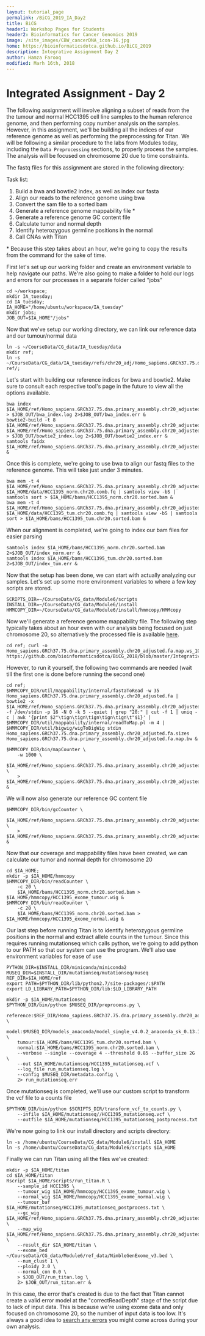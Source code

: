 ```yaml
---
layout: tutorial_page
permalink: /BiCG_2019_IA_Day2
title: BiCG
header1: Workshop Pages for Students
header2: Bioinformatics for Cancer Genomics 2019
image: /site_images/CBW_cancerDNA_icon-16.jpg
home: https://bioinformaticsdotca.github.io/BiCG_2019
description: Integrative Assignment Day 2
author: Hamza Farooq
modified: Marh 16th, 2018
---
```


# Integrated Assignment - Day 2

The following assignment will involve aligning a subset of reads from the the tumour and normal HCC1395 cell line samples to the human reference genome, and then performing copy number analysis on the samples. However, in this assignment, we'll be building all the indices of our reference genome as well as performing the preprocessing for Titan. We will be following a similar procedure to the labs from Modules today, including the `Data Preprocessing` sections, to properly process the samples. The analysis will be focused on chromosome 20 due to time constraints.

The fastq files for this assignment are stored in the following directory:

Task list:  
1) Build a bwa and bowtie2 index, as well as index our fasta  
2) Align our reads to the reference genome using bwa  
3) Convert the sam file to a sorted bam  
4) Generate a reference genome mappability file \*  
5) Generate a reference genome GC content file  
6) Calculate tumor and normal depth  
7) Identify heterozygous germline positions in the normal  
8) Call CNAs with Titan  

\* Because this step takes about an hour, we're going to copy the results from the command for the sake of time.

First let's set up our working folder and create an environment variable to help navigate our paths. We're also going to make a folder to hold our logs and errors for our processes in a separate folder called "jobs"

```
cd ~/workspace;
mkdir IA_tuesday;
cd IA_tuesday;
IA_HOME="/home/ubuntu/workspace/IA_tuesday"
mkdir jobs;
JOB_OUT=$IA_HOME"/jobs"
```

Now that we've setup our working directory, we can link our reference data and our tumour/normal data

```
ln -s ~/CourseData/CG_data/IA_tuesday/data
mkdir ref;
ln -s ~/CourseData/CG_data/IA_tuesday/refs/chr20_adj/Homo_sapiens.GRCh37.75.dna.primary_assembly.chr20_adjusted.fa ref/;
```

Let's start with building our reference indices for bwa and bowtie2. Make sure to consult each respective tool's page in the future to view all the options available.

```
bwa index $IA_HOME/ref/Homo_sapiens.GRCh37.75.dna.primary_assembly.chr20_adjusted.fa > $JOB_OUT/bwa_index.log 2>$JOB_OUT/bwa_index.err &
bowtie2-build -t 8 $IA_HOME/ref/Homo_sapiens.GRCh37.75.dna.primary_assembly.chr20_adjusted.fa $IA_HOME/ref/Homo_sapiens.GRCh37.75.dna.primary_assembly.chr20_adjusted.fa > $JOB_OUT/bowtie2_index.log 2>$JOB_OUT/bowtie2_index.err &
samtools faidx $IA_HOME/ref/Homo_sapiens.GRCh37.75.dna.primary_assembly.chr20_adjusted.fa &
```

Once this is complete, we're going to use bwa to align our fastq files to the reference genome. This will take just under 3 minutes.

```
bwa mem -t 4 $IA_HOME/ref/Homo_sapiens.GRCh37.75.dna.primary_assembly.chr20_adjusted.fa $IA_HOME/data/HCC1395_norm.chr20.comb.fq | samtools view -bS | samtools sort > $IA_HOME/bams/HCC1395_norm.chr20.sorted.bam &
bwa mem -t 4 $IA_HOME/ref/Homo_sapiens.GRCh37.75.dna.primary_assembly.chr20_adjusted.fa $IA_HOME/data/HCC1395_tum.chr20.comb.fq | samtools view -bS | samtools sort > $IA_HOME/bams/HCC1395_tum.chr20.sorted.bam &
```

When our alignment is completed, we're going to index our bam files for easier parsing

```
samtools index $IA_HOME/bams/HCC1395_norm.chr20.sorted.bam 2>$JOB_OUT/index_norm.err &
samtools index $IA_HOME/bams/HCC1395_tum.chr20.sorted.bam 2>$JOB_OUT/index_tum.err &
```

Now that the setup has been done, we can start with actually analyzing our samples. Let's set up some more environment variables to where a few key scripts are stored.

```
SCRIPTS_DIR=~/CourseData/CG_data/Module6/scripts
INSTALL_DIR=~/CourseData/CG_data/Module6/install
HMMCOPY_DIR=~/CourseData/CG_data/Module6/install/hmmcopy/HMMcopy
```

Now we'll generate a reference genome mappability file. The following step typically takes about an hour even with our analysis being focused on just chromosome 20, so alternatively the processed file is available [here](https://github.com/bioinformaticsdotca/BiCG_2018/blob/master/IntegrativeAssignment2/Homo_sapiens.GRCh37.75.dna.primary_assembly.chr20_adjusted.fa.map.ws_1000.wig).

```
cd ref; curl -o Homo_sapiens.GRCh37.75.dna.primary_assembly.chr20_adjusted.fa.map.ws_1000.wig https://github.com/bioinformaticsdotca/BiCG_2018/blob/master/IntegrativeAssignment2/Homo_sapiens.GRCh37.75.dna.primary_assembly.chr20_adjusted.fa.map.ws_1000.wig
```

However, to run it yourself, the following two commands are needed (wait till the first one is done before running the second one)

```
cd ref;
$HMMCOPY_DIR/util/mappability/internal/fastaToRead -w 35 Homo_sapiens.GRCh37.75.dna.primary_assembly.chr20_adjusted.fa | bowtie2 -x $IA_HOME/ref/Homo_sapiens.GRCh37.75.dna.primary_assembly.chr20_adjusted.fa -f /dev/stdin -p 16 -N 0 -k 5 --quiet | grep "20:" | cut -f 1 | uniq -c | awk '{print $2"\tign\tign\tign\tign\tign\t"$1}' | $HMMCOPY_DIR/util/mappability/internal/readToMap.pl -m 4 | $HMMCOPY_DIR/util/bigwig/wigToBigWig stdin Homo_sapiens.GRCh37.75.dna.primary_assembly.chr20_adjusted.fa.sizes Homo_sapiens.GRCh37.75.dna.primary_assembly.chr20_adjusted.fa.map.bw &

$HMMCOPY_DIR/bin/mapCounter \
	-w 1000 \
	$IA_HOME/ref/Homo_sapiens.GRCh37.75.dna.primary_assembly.chr20_adjusted.fa.map.bw \
	> $IA_HOME/ref/Homo_sapiens.GRCh37.75.dna.primary_assembly.chr20_adjusted.fa.map.ws_1000.wig &
```

We will now also generate our reference GC content file

```
$HMMCOPY_DIR/bin/gcCounter \
	$IA_HOME/ref/Homo_sapiens.GRCh37.75.dna.primary_assembly.chr20_adjusted.fa \
	> $IA_HOME/ref/Homo_sapiens.GRCh37.75.dna.primary_assembly.chr20_adjusted.gc.wig &
```

Now that our coverage and mappability files have been created, we can calculate our tumor and normal depth for chromosome 20

```
cd $IA_HOME;
mkdir -p $IA_HOME/hmmcopy
$HMMCOPY_DIR/bin/readCounter \
	-c 20 \
	$IA_HOME/bams/HCC1395_norm.chr20.sorted.bam > $IA_HOME/hmmcopy/HCC1395_exome_tumour.wig &
$HMMCOPY_DIR/bin/readCounter \
	-c 20 \
	$IA_HOME/bams/HCC1395_norm.chr20.sorted.bam > $IA_HOME/hmmcopy/HCC1395_exome_normal.wig &
```

Our last step before running Titan is to identify heterozygous germline positions in the normal and extract allele counts in the tumour. Since this requires running mutationseq which calls python, we're going to add python to our PATH so that our system can use the program. We'll also use environment variables for ease of use

```
PYTHON_DIR=$INSTALL_DIR/miniconda/miniconda2
MUSEQ_DIR=$INSTALL_DIR/mutationseq/mutationseq/museq
REF_DIR=$IA_HOME/ref
export PATH=$PYTHON_DIR/lib/python2.7/site-packages/:$PATH
export LD_LIBRARY_PATH=$PYTHON_DIR/lib:$LD_LIBRARY_PATH
```
```
mkdir -p $IA_HOME/mutationseq
$PYTHON_DIR/bin/python $MUSEQ_DIR/preprocess.py \
	reference:$REF_DIR/Homo_sapiens.GRCh37.75.dna.primary_assembly.chr20_adjusted.fa \
	model:$MUSEQ_DIR/models_anaconda/model_single_v4.0.2_anaconda_sk_0.13.1.npz \
	tumour:$IA_HOME/bams/HCC1395_tum.chr20.sorted.bam \
	normal:$IA_HOME/bams/HCC1395_norm.chr20.sorted.bam \
	--verbose --single --coverage 4 --threshold 0.85 --buffer_size 2G \
	--out $IA_HOME/mutationseq/HCC1395_mutationseq.vcf \
	--log_file run_mutationseq.log \
	--config $MUSEQ_DIR/metadata.config \
	2> run_mutationseq.err
```

Once mutationseq is completed, we'll use our custom script to transform the vcf file to a counts file

```
$PYTHON_DIR/bin/python $SCRIPTS_DIR/transform_vcf_to_counts.py \
	--infile $IA_HOME/mutationseq//HCC1395_mutationseq.vcf \
	--outfile $IA_HOME/mutationseq/HCC1395_mutationseq_postprocess.txt
```

We're now going to link our install directory and scripts directory:
```
ln -s /home/ubuntu/CourseData/CG_data/Module6/install $IA_HOME
ln -s /home/ubuntu/CourseData/CG_data/Module6/scripts $IA_HOME
```

Finally we can run Titan using all the files we've created:

```
mkdir -p $IA_HOME/titan
cd $IA_HOME/titan
Rscript $IA_HOME/scripts/run_titan.R \
	--sample_id HCC1395 \
	--tumour_wig $IA_HOME/hmmcopy/HCC1395_exome_tumour.wig \
	--normal_wig $IA_HOME/hmmcopy/HCC1395_exome_normal.wig \
	--tumour_baf $IA_HOME/mutationseq/HCC1395_mutationseq_postprocess.txt \
	--gc_wig $IA_HOME/ref/Homo_sapiens.GRCh37.75.dna.primary_assembly.chr20_adjusted.gc.wig \
	--map_wig $IA_HOME/ref/Homo_sapiens.GRCh37.75.dna.primary_assembly.chr20_adjusted.fa.map.ws_1000.wig \
	--result_dir $IA_HOME/titan \
	--exome_bed ~/CourseData/CG_data/Module6/ref_data/NimbleGenExome_v3.bed \
	--num_clust 1 \
	--ploidy 2.0 \
	--normal_con 0.0 \
	> $JOB_OUT/run_titan.log \
	2> $JOB_OUT/run_titan.err &
```
In this case, the error that's created is due to the fact that Titan cannot create a valid error model at the "correctReadDepth" stage of the script due to lack of input data. This is because we're using exome data and only focused on chromosome 20, so the number of input data is too low. It's always a good idea to [search any errors](https://github.com/benjjneb/dada2/issues/171) you might come across during your own analysis.
